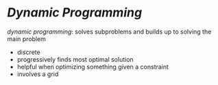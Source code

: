 # ***Dynamic Programming***

*dynamic programming*: solves subproblems and builds up to solving the main problem
- discrete
- progressively finds most optimal solution
- helpful when optimizing something given a constraint
- involves a grid
